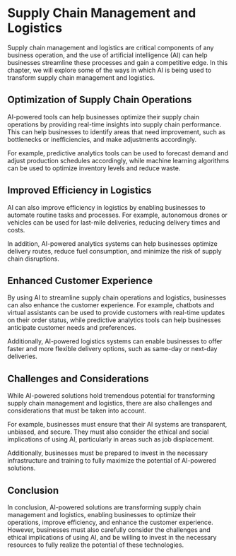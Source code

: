 Supply Chain Management and Logistics
===============================================================================

Supply chain management and logistics are critical components of any business operation, and the use of artificial intelligence (AI) can help businesses streamline these processes and gain a competitive edge. In this chapter, we will explore some of the ways in which AI is being used to transform supply chain management and logistics.

Optimization of Supply Chain Operations
---------------------------------------

AI-powered tools can help businesses optimize their supply chain operations by providing real-time insights into supply chain performance. This can help businesses to identify areas that need improvement, such as bottlenecks or inefficiencies, and make adjustments accordingly.

For example, predictive analytics tools can be used to forecast demand and adjust production schedules accordingly, while machine learning algorithms can be used to optimize inventory levels and reduce waste.

Improved Efficiency in Logistics
--------------------------------

AI can also improve efficiency in logistics by enabling businesses to automate routine tasks and processes. For example, autonomous drones or vehicles can be used for last-mile deliveries, reducing delivery times and costs.

In addition, AI-powered analytics systems can help businesses optimize delivery routes, reduce fuel consumption, and minimize the risk of supply chain disruptions.

Enhanced Customer Experience
----------------------------

By using AI to streamline supply chain operations and logistics, businesses can also enhance the customer experience. For example, chatbots and virtual assistants can be used to provide customers with real-time updates on their order status, while predictive analytics tools can help businesses anticipate customer needs and preferences.

Additionally, AI-powered logistics systems can enable businesses to offer faster and more flexible delivery options, such as same-day or next-day deliveries.

Challenges and Considerations
-----------------------------

While AI-powered solutions hold tremendous potential for transforming supply chain management and logistics, there are also challenges and considerations that must be taken into account.

For example, businesses must ensure that their AI systems are transparent, unbiased, and secure. They must also consider the ethical and social implications of using AI, particularly in areas such as job displacement.

Additionally, businesses must be prepared to invest in the necessary infrastructure and training to fully maximize the potential of AI-powered solutions.

Conclusion
----------

In conclusion, AI-powered solutions are transforming supply chain management and logistics, enabling businesses to optimize their operations, improve efficiency, and enhance the customer experience. However, businesses must also carefully consider the challenges and ethical implications of using AI, and be willing to invest in the necessary resources to fully realize the potential of these technologies.
